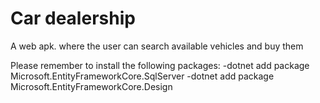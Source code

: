 # Car dealership
A web apk. where the user can search available vehicles and buy them

Please remember to install the following packages:
-dotnet add package Microsoft.EntityFrameworkCore.SqlServer
-dotnet add package Microsoft.EntityFrameworkCore.Design
